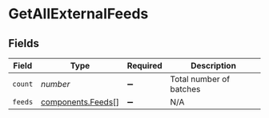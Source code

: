 # GetAllExternalFeeds


## Fields

| Field                                                  | Type                                                   | Required                                               | Description                                            |
| ------------------------------------------------------ | ------------------------------------------------------ | ------------------------------------------------------ | ------------------------------------------------------ |
| `count`                                                | *number*                                               | :heavy_minus_sign:                                     | Total number of batches                                |
| `feeds`                                                | [components.Feeds](../../models/components/feeds.md)[] | :heavy_minus_sign:                                     | N/A                                                    |